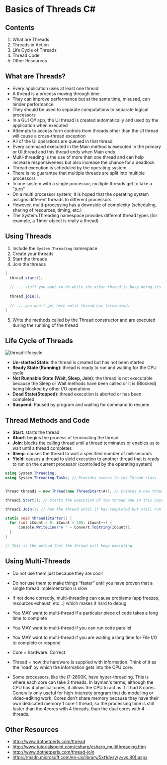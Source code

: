 <h1>Basics of Threads C#</h1>

## Contents

1. What are Threads
2. Threads in Action
3. Life Cycle of Threads
4. Thread Code
5. Other Resources


## What are Threads?

- Every application uses at least one thread
- A thread is a process moving through time
- They can improve performance but at the same time, misused, can hinder performance
- They should be used to separate computations to separate logical processors
- In a GUI C# app, the UI thread is created automatically and used by the application when executed
- Attempts to access form controls from threads other than the UI thread will cause a cross-thread exception
- All of the UI operations are queued in that thread
- Every command executed in the Main method is executed in the primary or UI thread and this thread ends when Main ends
- Multi-threading is the use of more than one thread and can help increase responsiveness but also increase the chance for a deadlock
- Thread execution is scheduled by the operating system
- There is no guarantee that multiple threads are split into multiple processors
- In one system with a single processor, multiple threads get to take a "turn"
- On a multi processor system, it is hoped that the operating system assigns different threads to different processors
- However, multi-processing has a downside of complexity (scheduling, sharing of resources, timing, etc.)
- The System.Threading namespace provides different thread types (for example, a Timer object is really a thread)


## Using Threads

1. Include the `System.Threading` namespace
2. Create your threads
3. Start the threads
4. Join the threads

  ```csharp
  {
    thread.start();
    
    // ... stuff you want to do while the other thread is busy doing its own thing concurrently
    
    thread.join();
    
    // ... you won't get here until thread has terminated.
  } 
  ```
5. Write the methods called by the Thread constructor and are executed during the running of the thread


## Life Cycle of Threads

![thread-lifecycle](https://cloud.githubusercontent.com/assets/8953261/16710714/0ddadee2-45f6-11e6-9a41-6862eb6762e3.png)

- **Un-started State**: the thread is created but has not been started
- **Ready State (Running)**: thread is ready to run and waiting for the CPU cycle
- **Not Runnable State (Wait, Sleep, Join)**: the thread is not executable because the Sleep or Wait methods have been called or it is (Blocked) being blocked by other I/O operations
- **Dead State(Stopped)**: thread execution is aborted or has been completed
- **Suspend**: Paused by program and waiting for command to resume


## Thread Methods and Code

- **Start**: starts the thread
- **Abort**: begins the process of terminating the thread
- **Join**: blocks the calling thread until a thread terminates or enables us to wait until a thread completes
- **Sleep**: causes the thread to wait a specified number of milliseconds
- **Yield**: causes a thread to yield execution to another thread that is ready to run on the current processor (controlled by the operating system)

```csharp
using System.Threading;
using System.Threading.Tasks; // Provides access to the Thread class


Thread thread1 = new Thread(new ThreadStart(A)); // Creates a new thread object called thread1 and tells the system that when it starts it will use the A method found in the source code

thread1.Start(); // Starts the execution of the thread and in this case will call the A method

thread1.Join(); // Run the thread until it has completed but still run other processes also

static void thread1Starter() {
  for (int iCount = 0; iCount < 100; iCount++) {
      Console.WriteLine("A " + Convert.ToString(iCount));
  }
}

// This is the method that the thread will keep executing

```

## Using Multi-Threads

- Do not use them just because they are cool!
- Do not use them to make things “faster” until you have proven that a single thread implementation is slow
- If not done correctly, multi-threading can cause problems (app freezes, resources exhaust, etc…) which makes it hard to debug


- You MAY want to multi-thread if a particular piece of code takes a long time to complete
- You MAY want to multi-thread if you can run code parallel
- You MAY want to multi-thread if you are waiting a long time for File I/O to complete or respond


- Core = hardware. Correct.
- Thread = how the hardware is supplied with information. Think of it as the 'road' by which the information gets into the CPU core. 
- Some processors, like the i7-2600K, have hyper-threading. This is where each core can take 2 threads. In layman's terms, although the CPU has 4 physical cores, it allows the CPU to act as if it had 8 cores. Generally only useful for high-intensity program that do modelling or video-editing work. Cores don’t share memory because they have their own dedicated memory 1 core 1 thread, so the processing time is still faster than the 4cores with 4 threads, than the dual cores with 4 threads.


## Other Resources

- http://www.dotnetperls.com/thread
- http://www.tutorialspoint.com/csharp/csharp_multithreading.htm
- http://www.dotnetperls.com/thread-join
- https://msdn.microsoft.com/en-us/library/5xt1dysy(v=vs.80).aspx








